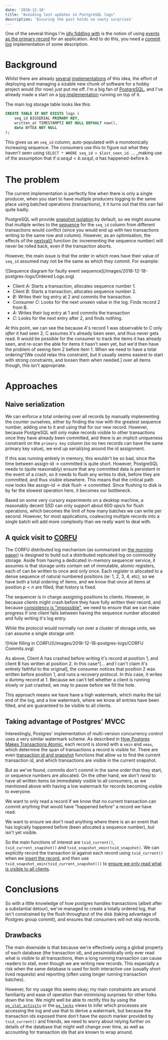 ```yaml
---
date: '2018-12-18'
title: "Avoiding lost updates in PostgreSQL logs"
description: 'Ensuring the past holds no nasty surprises'
---
```


One of the several things I'm [idly fiddling with](https://github.com/cstorey) is the notion of using [events as the primary record](https://martinfowler.com/eaaDev/EventSourcing.html) for an application. And to do this, you need a [commit log](https://engineering.linkedin.com/distributed-systems/log-what-every-software-engineer-should-know-about-real-time-datas-unifying) implementation of some description. <!--more-->

# Background

Whilst there are already [several](https://kafka.apache.org/) [implementations](https://eventstore.org/) of this idea, the effort of deploying and managing a sizable new chunk of software for a hobby project would (for now) just put me off. I'm a big fan of [PostgreSQL](https://www.postgresql.org), and I've already made a start on a [log implementation](https://github.com/cstorey/pg-queue/) running on top of it.

The main log storage table looks like this:

```sql
CREATE TABLE IF NOT EXISTS logs (
    seq_id BIGSERIAL PRIMARY KEY,
    written_at TIMESTAMPTZ NOT NULL DEFAULT now(),
    data BYTEA NOT NULL
);
```

This gives us an `seq_id` column, auto-populated with a monotonically increasing sequence. The consumers use this to figure out what they haven't seen using `SELECT * WHERE seq_id > $last_seen_id`. ... _making use of the assumption that if $a.seq_id < b.seq_id$, $a$ has happened-before $b$.

# The problem
The current implementation is perfectly fine when there is only a single producer, when you start to have multiple producers logging to the same place using batched operations (transactions), it it turns out that this can fail quite badly.

PostgreSQL will provide [snapshot isolation](https://en.wikipedia.org/wiki/Snapshot_isolation) by default, so we might assume that multiple writes to the [sequence](http://www.neilconway.org/docs/sequences/) for the `seq_id` column from different transactions would conflict (since you would end up with two transactions writing to the same row and column). However, as an optimisation, the effects of the [nextval()](https://www.postgresql.org/docs/9.6/functions-sequence.html) function (ie: incrementing the sequence number) will never be rolled back, even if the transaction aborts.

However, the main issue is that the order in which rows have their value of `seq_id` assumed may not be the same as which they commit. For example:

![Sequence diagram for faulty event sequence](/images/2018-12-18-postgres-logs/Ordered Logs.svg)

* Client _A_: Starts a transaction, allocates sequence number 1.
* Client _B_: Starts a transaction, allocates sequence number 2.
* _B_: Writes their log entry at 2 and commits the transaction.
* Consumer _C_: Looks for the next unseen value in the log. Finds record 2 from B.
* _A_: Writes their log entry at 1 and commits the transaction
* _C_: Looks for the next entry after 2, and finds nothing.

At this point, we can see the because _A_'s record 1 was observable to _C_ only _after_ it had seen 2, C assumes it's already been seen, and thus never gets read. It would be possible for the consumer to track the items it has already seen, and re-scan the able for items it hasn't seen yet, but we'd then have the problem of seeing item 2 before item 1. When we need to have a total ordering^[We could relax this constraint, but it usually seems easiest to start with strong constraints, and loosen them when needed.] over all items though, this isn't appropriate.

# Approaches
## Naive serialization

We can enforce a total ordering over all records by manually implementing the counter ourselves, either by finding the row with the greatest sequence number, adding one to it and using that for our new record. However, because PostgreSQL will only make records visible to other transactions once they have already been committed, and there is an implicit uniqueness constraint on the `primary key` column (so no two records can have the same primary key value), we end up serializing around the id assignment.

If this was running entirely in memory, this wouldn't be so bad, since the time between assign-id → committed is quite short. However, PostgreSQL needs to (quite reasonably) ensure that any committed data is persistent in the event of a crash, so it needs to flush any writes to disk, before they are committed, and thus visible elsewhere. This means that the critical path now looks like assign-id → disk flush → committed. Since flushing to disk is by far the slowest operation here, it becomes our bottleneck.

Based on some very cursory experiments on a desktop machine, a reasonably decent SSD can only support about 600 ops/s for flush operations, which becomes the limit of how many batches we can write per second. However, for most applications, coalescing multiple records into a single batch will add more complexity than we really want to deal with.

## A quick visit to [CORFU](http://dl.acm.org/citation.cfm?id=2535930)

The CORFU distributed log mechanism (as summarized on [the morning paper](https://blog.acolyer.org/2017/05/02/corfu-a-distributed-shared-log/)) is designed to build out a distributed replicated log on commodity storage. Aside from having a dedicated in-memory sequencer service, it assumes is that storage units contain set of immutable, atomic registers, each of can be written to once and only once. Each register is allocated to a dense sequence of natural numbered positions (ie: 1, 2, 3, 4, etc), so we have both a total ordering of items, and we know that once all items at position $p < n$ are filled, that history is fixed.

The sequencer is in charge assigning positions to clients. However, in because clients might crash before they have fully written their record, and because [consistency is "impossible"](https://www.the-paper-trail.org/post/2008-08-13-a-brief-tour-of-flp-impossibility/), we need to ensure that we can make progress if one client fails between having the sequence number allocated and fully writing it's log entry.

While the protocol would normally run over a cluster of storage units, we can assume a single storage unit:

![Hole filling in CORFU](/images/2018-12-18-postgres-logs/CORFU Commits.svg)

As above, Client A has crashed before writing it's record at position 1, and client B has written at position 2. In this case^[... and I can't claim it's entirely faithful to the original], the consumer notices that position 2 was written before position 1, and runs a recovery protocol. In this case, it writes a dummy record at 1. Because we can't tell whether a client is running slowly or just crashed, we may to pause before we fill the hole.

This approach means we have have a high watermark, which marks the tail end of the log, and a low watermark, where we know all entries have been filled, and are guaranteed to be visible to all clients.

## Taking advantage of Postgres' MVCC

Interestingly, Postgres' implementation of multi-version concurrency control uses a very similar watermark scheme. As described in [How Postgres Makes Transactions Atomic](https://brandur.org/postgres-atomicity), each record is stored with a `xmin` and `xmax`, which determine the span of transactions a record is visible for. There are even [transaction id and snapshot](https://www.postgresql.org/docs/10/functions-info.html#FUNCTIONS-TXID-SNAPSHOT) functions that allow us to find the current transaction id, and which transactions are visible in the current snapshot.

But as we've found, commits don't commit in the same order that they start, or sequence numbers are allocated. On the other hand, we don't _need_ to have all written items be immediately visible to all consumers, as we mentioned above with having a low watermark for records becoming visible to everyone.

We want to only read a record if we know that no current transaction can commit anything that would have "happened before" a record we have read.

We want to ensure we don't read anything where there is an an event that has logically happened before (been allocated a sequence number), but isn't yet visible.

So the main functions of interest are `txid_current()`, `txid_current_snapshot()` and `txid_snapshot_xmin(txid_snapshot)`. We can explicitly record the transaction id against each record using `txid_current()` when we [insert the record](https://github.com/cstorey/pg-queue/blob/955708df92084d887559271c81fbbf007ae900c0/src/schema.sql#L20), and then use `txid_snapshot_xmin(txid_current_snapshot())` to [ensure we only read what is visible to all clients](https://github.com/cstorey/pg-queue/blob/955708df92084d887559271c81fbbf007ae900c0/src/lib.rs#L28-L32).

# Conclusions

So with a little knowledge of how postgres handles transactions (albeit after a substantial detour), we've managed to create a totally ordered log, that isn't constrained by the flush throughput of the disk (taking advantage of Postgres group commit), and ensures that consumers will not skip records.

## Drawbacks

The main downside is that because we're effectively using a global property of each database (the transaction id), and pessimistically only ever read what is visible to all transactions, then a long running transaction can cause readers to stall, even though we are writing new records. This especially a risk when the same database is used for both interactive use (usually short lived requests) and reporting (often using longer running transaction batches).

However, for my usage this seems okay; my main constraints are around familiarity and ease of operation than minimising surprises for other folks down the line. We might well be able to rectify this by using the [`pg_stat_activity`](https://www.postgresql.org/docs/9.6/monitoring-stats.html#PG-STAT-ACTIVITY-VIEW) or the [`pg_locks`](https://www.postgresql.org/docs/9.6/view-pg-locks.html) views to infer which processes are accessing the log and use that to derive a watermark, but because the transaction ids exposed there don't have the epoch marker provided by `txid_current()` and friends, we need to worry about relying further on details of the database that might well change over time, as well as accounting for transaction ids that are known to wrap around.
